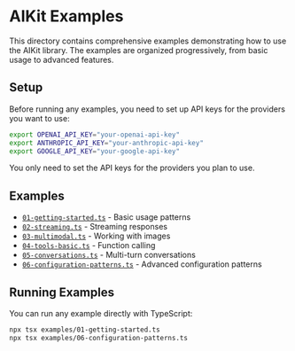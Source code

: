 # AIKit Examples

This directory contains comprehensive examples demonstrating how to use the AIKit library. The examples are organized progressively, from basic usage to advanced features.

## Setup

Before running any examples, you need to set up API keys for the providers you want to use:

```bash
export OPENAI_API_KEY="your-openai-api-key"
export ANTHROPIC_API_KEY="your-anthropic-api-key"
export GOOGLE_API_KEY="your-google-api-key"
```

You only need to set the API keys for the providers you plan to use.

## Examples

- [`01-getting-started.ts`](./01-getting-started.ts) - Basic usage patterns
- [`02-streaming.ts`](./02-streaming.ts) - Streaming responses
- [`03-multimodal.ts`](./03-multimodal.ts) - Working with images
- [`04-tools-basic.ts`](./04-tools-basic.ts) - Function calling
- [`05-conversations.ts`](./05-conversations.ts) - Multi-turn conversations
- [`06-configuration-patterns.ts`](./06-configuration-patterns.ts) - Advanced configuration patterns

## Running Examples

You can run any example directly with TypeScript:

```bash
npx tsx examples/01-getting-started.ts
npx tsx examples/06-configuration-patterns.ts
```
